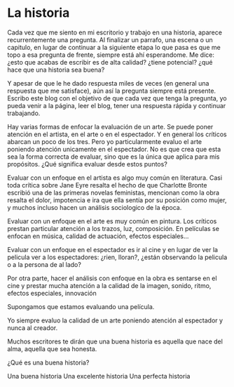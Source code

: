 # La historia 

Cada vez que me siento en mi escritorio y trabajo en una historia, aparece recurrentemente una pregunta. Al finalizar un parrafo, una escena o un capitulo, en lugar de continuar a la siguiente etapa lo que pasa es que me topo a esa pregunta de frente, siempre está ahí esperandome. Me dice: ¿esto que acabas de escribir es de alta calidad? ¿tiene potencial? ¿qué hace que una historia sea buena?

Y apesar de que le he dado respuesta miles de veces (en general una respuesta que me satisface), aún así la pregunta siempre está presente. Escribo este blog con el objetivo de que cada vez que tenga la pregunta, yo pueda venir a la página, leer el blog, tener una respuesta rápida y continuar trabajando. 

Hay varias formas de enfocar la evaluación de un arte. Se puede poner atención en el artista, en el arte o en el espectador. Y en general los críticos abarcan un poco de los tres. Pero yo particularmente evaluo el arte poniendo atención unicamente en el espectador. No es que crea que esta sea la forma correcta de evaluar, sino que es la única que aplica para mis propósitos. ¿Qué significa evaluar desde estos puntos?

Evaluar con un enfoque en el artista es algo muy común en literatura. Casi toda crítica sobre Jane Eyre resalta el hecho de que Charlotte Bronte escribió una de las primeras novelas feministas, mencionan como la obra resalta el dolor, impotencia e ira que ella sentía por su posición como mujer, y muchos incluso hacen un análisis sociologico de la época. 

Evaluar con un enfoque en el arte es muy común en pintura. Los críticos prestan particular atención a los trazos, luz, composición. En películas se enfocan en música, calidad de actuación, efectos especiales...

Evaluar con un enfoque en el espectador es ir al cine y en lugar de ver la pelicula ver a los espectadores: ¿rien, lloran?, ¿están observando la pelicula o a la persona de al lado? 



Por otra parte, hacer el análisis con enfoque en la obra es sentarse en el cine y prestar mucha atención a la calidad de la imagen, sonido, ritmo, efectos especiales, innovación

Supongamos que estamos evaluando una película. 



Yo siempre evaluo la calidad de un arte poniendo atención al espectador y nunca al creador. 

Muchos escritores te dirán que una buena historia es aquella que nace del alma, aquella que sea honesta. 

¿Qué es una buena historia? 




Una buena historia 
Una excelente historia
Una perfecta historia 